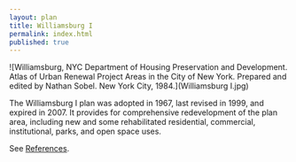 ```yaml
---
layout: plan
title: Williamsburg I
permalink: index.html
published: true
---
```


![Williamsburg, NYC Department of Housing Preservation and Development. Atlas of Urban Renewal Project Areas in the City of New York. Prepared and edited by Nathan Sobel. New York City, 1984.](Williamsburg I.jpg)

<!---![Williamsburg, NYC Department of Housing Preservation and Development. Community Development Progress Report: 1968. Prepared and edited by Nathan Sobel. New York City, 1968.](Williamsburg 1968.png)-->

The Williamsburg I plan was adopted in 1967, last revised in 1999, and expired in 2007. It provides for comprehensive redevelopment of the plan area, including new and some rehabilitated residential, commercial, institutional, parks, and open space uses.

See [References](http://www.urbanreviewer.org/#page=references.html).